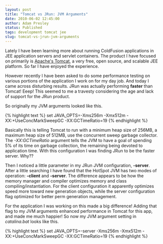 ```yaml
---
layout: post
title: "Tomcat vs JRun: JVM Arguments"
date: 2010-06-02 12:45:00
author: Adam Presley
status: Published
tags: development tomcat jee
slug: tomcat-vs-jrun-jvm-arguments
---
```

Lately I have been learning more about running ColdFusion applications
in JEE application servers and servlet containers. The product I have
focused on primarily is [Apache's Tomcat](http://tomcat.apache.org/), a
very free, open source, and scalable JEE platform. So far I have enjoyed
the experience.

However recently I have been asked to do some performance testing on
various portions of the application I work on for my day job. And today
I came across disturbing results. JRun was actually performing
**faster** than Tomcat! Eeep! This seemed to me a travesty
considering the age and lack of support for the JRun product.

So originally my JVM arguments looked like this.

{% highlight text %}
set JAVA_OPTS=-Xms256m -Xmx512m -XX:+UseConcMarkSweepGC -XX:GCTimeRatio=19
{% endhighlight %}

Basically this is telling Tomcat to run with a minimum heap size of
256MB, a maximum heap size of 512MB, use the concurrent sweep garbage
collector. The *-XX:GCTimeRatio* argument tells the JVM to have a goal
of spending 5% of its time on garbage collection, the remaining being
devoted to application time. With this configuration I was finding JRun
to be the faster server. Why??

Then I noticed a little parameter in my JRun JVM configuration,
**-server**. After a little searching I have found that the HotSpot
JVM has two modes of operation: **-client** and **-server**. The
difference appears to be how the memory manager and compiler optimizes
memory and class compiling/instantiation. For the client configuration
it apparently optimizes speed more toward new generation objects, while
the server configuration flag optimized for better perm generation
management.

For the application I was working on this made a big difference! Adding
that flag to my JVM arguments enhanced performance in Tomcat for this
app, and made me much happier! So now my JVM argument setting in
*catalina.bat* looks like this.

{% highlight text %}
set JAVA_OPTS=-server -Xms256m -Xmx512m -XX:+UseConcMarkSweepGC -XX:GCTimeRatio=19
{% endhighlight %}
